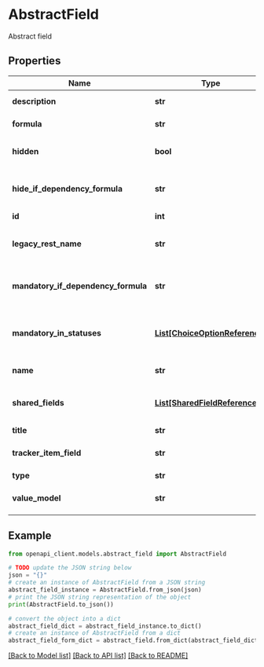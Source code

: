 # AbstractField

Abstract field

## Properties

Name | Type | Description | Notes
------------ | ------------- | ------------- | -------------
**description** | **str** | Description of a field | [optional] 
**formula** | **str** | Formula value of a field | [optional] 
**hidden** | **bool** | Visibility status of a field | [optional] 
**hide_if_dependency_formula** | **str** | Hide If dependency formula value of a field | [optional] 
**id** | **int** | Id of a field | [optional] 
**legacy_rest_name** | **str** | Identifier matching the legacy REST API naming | [optional] 
**mandatory_if_dependency_formula** | **str** | Mandatory If dependency formula value of a field | [optional] 
**mandatory_in_statuses** | [**List[ChoiceOptionReference]**](ChoiceOptionReference.md) | List of statuses where the field is mandatory. | [optional] 
**name** | **str** | Name of a field | [optional] 
**shared_fields** | [**List[SharedFieldReference]**](SharedFieldReference.md) | List of shared fields assigned to this field | [optional] 
**title** | **str** | Title of a field | [optional] 
**tracker_item_field** | **str** | Tracker item&#39;s field name for this field | [optional] 
**type** | **str** | Type of a field | [optional] 
**value_model** | **str** | Name of the updater/getter value model | [optional] 

## Example

```python
from openapi_client.models.abstract_field import AbstractField

# TODO update the JSON string below
json = "{}"
# create an instance of AbstractField from a JSON string
abstract_field_instance = AbstractField.from_json(json)
# print the JSON string representation of the object
print(AbstractField.to_json())

# convert the object into a dict
abstract_field_dict = abstract_field_instance.to_dict()
# create an instance of AbstractField from a dict
abstract_field_form_dict = abstract_field.from_dict(abstract_field_dict)
```
[[Back to Model list]](../README.md#documentation-for-models) [[Back to API list]](../README.md#documentation-for-api-endpoints) [[Back to README]](../README.md)


